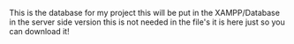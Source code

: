 This is the database for my project this will be put in the XAMPP/Database in the server side version this is not needed in the file's it is here just so you can download it!

